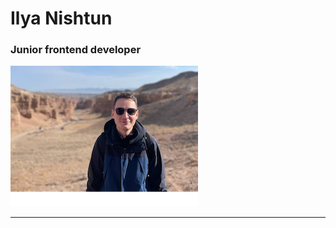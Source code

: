 # Ilya Nishtun
### Junior frontend developer
![Ilya Nishtun](https://raw.githubusercontent.com/ilyanishtun/stage0/gh-pages/assets/img/me.png) 

---
